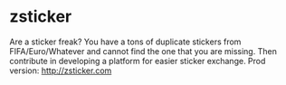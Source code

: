 # zsticker
Are a sticker freak? You have a tons of duplicate stickers from FIFA/Euro/Whatever and cannot find the one that you are missing.
Then contribute in developing a platform for easier sticker exchange.
Prod version: http://zsticker.com
